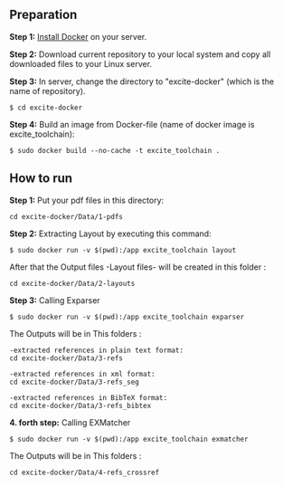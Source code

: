 ## Preparation
**Step 1:** [Install Docker](https://docs.docker.com/install/linux/docker-ce/ubuntu/#install-docker-ce-1) on your server.

**Step 2:** Download current repository to your local system and copy all downloaded files to your Linux server.

**Step 3:** In server, change the directory to "excite-docker" (which is the name of repository).
```
$ cd excite-docker
```

**Step 4:** Build an image from Docker-file (name of docker image is excite_toolchain):
```
$ sudo docker build --no-cache -t excite_toolchain .
```

## How to run
**Step 1:** Put your pdf files in this directory:
```
cd excite-docker/Data/1-pdfs
```
**Step 2:** Extracting Layout by executing this command:
```
$ sudo docker run -v $(pwd):/app excite_toolchain layout
```
After that the Output files -Layout files- will be created in this folder :
```
cd excite-docker/Data/2-layouts
```
**Step 3:** Calling Exparser
```
$ sudo docker run -v $(pwd):/app excite_toolchain exparser
```
The Outputs will be in This folders :
```
-extracted references in plain text format:
cd excite-docker/Data/3-refs

-extracted references in xml format:
cd excite-docker/Data/3-refs_seg

-extracted references in BibTeX format: 
cd excite-docker/Data/3-refs_bibtex 
```
**4. forth step:** Calling EXMatcher
```
$ sudo docker run -v $(pwd):/app excite_toolchain exmatcher
```
The Outputs will be in This folders :
```
cd excite-docker/Data/4-refs_crossref
```